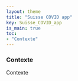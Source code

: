 ```yaml
---
layout: theme
title: "Suisse COVID app"
key: Suisse_COVID_app
is_main: true
toc:
- "Contexte"
---
```


### Contexte
Contexte
